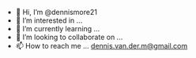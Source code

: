 - 👋 Hi, I’m @dennismore21
- 👀 I’m interested in ...
- 🌱 I’m currently learning ...
- 💞️ I’m looking to collaborate on ...
- 📫 How to reach me ... dennis.van.der.m@gmail.com

<!---
dennismore21/dennismore21 is a ✨ special ✨ repository because its `README.md` (this file) appears on your GitHub profile.
You can click the Preview link to take a look at your changes.
--->
